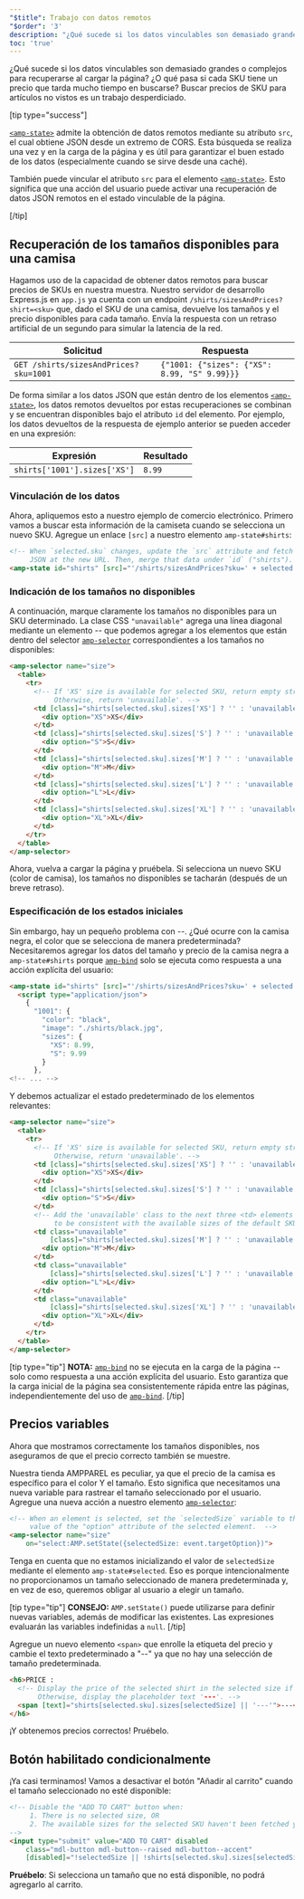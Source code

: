 ```yaml
---
"$title": Trabajo con datos remotos
"$order": '3'
description: "¿Qué sucede si los datos vinculables son demasiado grandes o complejos para recuperarse al cargar la página? ¿O qué pasa si cada SKU tiene un precio que tarda..."
toc: 'true'
---
```


¿Qué sucede si los datos vinculables son demasiado grandes o complejos para recuperarse al cargar la página? ¿O qué pasa si cada SKU tiene un precio que tarda mucho tiempo en buscarse? Buscar precios de SKU para artículos no vistos es un trabajo desperdiciado.

[tip type="success"]

[`<amp-state>`](../../../../documentation/components/reference/amp-bind.md#state) admite la obtención de datos remotos mediante su atributo `src`, el cual obtiene JSON desde un extremo de CORS. Esta búsqueda se realiza una vez y en la carga de la página y es útil para garantizar el buen estado de los datos (especialmente cuando se sirve desde una caché).

También puede vincular el atributo `src` para el elemento [`<amp-state>`](../../../../documentation/components/reference/amp-bind.md#state). Esto significa que una acción del usuario puede activar una recuperación de datos JSON remotos en el estado vinculable de la página.

[/tip]

## Recuperación de los tamaños disponibles para una camisa

Hagamos uso de la capacidad de obtener datos remotos para buscar precios de SKUs en nuestra muestra. Nuestro servidor de desarrollo Express.js en `app.js` ya cuenta con un endpoint `/shirts/sizesAndPrices?shirt=<sku>` que, dado el SKU de una camisa, devuelve los tamaños y el precio disponibles para cada tamaño. Envía la respuesta con un retraso artificial de un segundo para simular la latencia de la red.

Solicitud | Respuesta
--- | ---
`GET /shirts/sizesAndPrices?sku=1001` | `{"1001: {"sizes": {"XS": 8.99, "S" 9.99}}}`

De forma similar a los datos JSON que están dentro de los elementos [`<amp-state>`](../../../../documentation/components/reference/amp-bind.md#state), los datos remotos devueltos por estas recuperaciones se combinan y se encuentran disponibles bajo el atributo <code>id</code> del elemento. Por ejemplo, los datos devueltos de la respuesta de ejemplo anterior se pueden acceder en una expresión:

Expresión | Resultado
--- | ---
`shirts['1001'].sizes['XS']` | `8.99`

### Vinculación de los datos

Ahora, apliquemos esto a nuestro ejemplo de comercio electrónico. Primero vamos a buscar esta información de la camiseta cuando se selecciona un nuevo SKU. Agregue un enlace `[src]` a nuestro elemento `amp-state#shirts`:

```html
<!-- When `selected.sku` changes, update the `src` attribute and fetch
     JSON at the new URL. Then, merge that data under `id` ("shirts"). -->
<amp-state id="shirts" [src]="'/shirts/sizesAndPrices?sku=' + selected.sku">
```

### Indicación de los tamaños no disponibles

A continuación, marque claramente los tamaños no disponibles para un SKU determinado. La clase CSS `"unavailable"` agrega una línea diagonal mediante un elemento -- que podemos agregar a los elementos que están dentro del selector [`amp-selector`](../../../../documentation/components/reference/amp-selector.md)  correspondientes a los tamaños no disponibles:

```html
<amp-selector name="size">
  <table>
    <tr>
      <!-- If 'XS' size is available for selected SKU, return empty string.
           Otherwise, return 'unavailable'. -->
      <td [class]="shirts[selected.sku].sizes['XS'] ? '' : 'unavailable'">
        <div option="XS">XS</div>
      </td>
      <td [class]="shirts[selected.sku].sizes['S'] ? '' : 'unavailable'">
        <div option="S">S</div>
      </td>
      <td [class]="shirts[selected.sku].sizes['M'] ? '' : 'unavailable'">
        <div option="M">M</div>
      </td>
      <td [class]="shirts[selected.sku].sizes['L'] ? '' : 'unavailable'">
        <div option="L">L</div>
      </td>
      <td [class]="shirts[selected.sku].sizes['XL'] ? '' : 'unavailable'">
        <div option="XL">XL</div>
      </td>
    </tr>
  </table>
</amp-selector>
```

Ahora, vuelva a cargar la página y pruébela. Si selecciona un nuevo SKU (color de camisa), los tamaños no disponibles se tacharán (después de un breve retraso).

### Especificación de los estados iniciales

Sin embargo, hay un pequeño problema con --. ¿Qué ocurre con la camisa negra, el color que se selecciona de manera predeterminada? Necesitaremos agregar los datos del tamaño y precio de la camisa negra a `amp-state#shirts` porque [`amp-bind`](../../../../documentation/components/reference/amp-bind.md) solo se ejecuta como respuesta a una acción explícita del usuario:

```html
<amp-state id="shirts" [src]="'/shirts/sizesAndPrices?sku=' + selected.sku">
  <script type="application/json">
    {
      "1001": {
        "color": "black",
        "image": "./shirts/black.jpg",
        "sizes": {
          "XS": 8.99,
          "S": 9.99
        }
      },
<!-- ... -->
```

Y debemos actualizar el estado predeterminado de los elementos relevantes:

```html
<amp-selector name="size">
  <table>
    <tr>
      <!-- If 'XS' size is available for selected SKU, return empty string.
           Otherwise, return 'unavailable'. -->
      <td [class]="shirts[selected.sku].sizes['XS'] ? '' : 'unavailable'">
        <div option="XS">XS</div>
      </td>
      <td [class]="shirts[selected.sku].sizes['S'] ? '' : 'unavailable'">
        <div option="S">S</div>
      </td>
      <!-- Add the 'unavailable' class to the next three <td> elements
           to be consistent with the available sizes of the default SKU. -->
      <td class="unavailable"
          [class]="shirts[selected.sku].sizes['M'] ? '' : 'unavailable'">
        <div option="M">M</div>
      </td>
      <td class="unavailable"
          [class]="shirts[selected.sku].sizes['L'] ? '' : 'unavailable'">
        <div option="L">L</div>
      </td>
      <td class="unavailable"
          [class]="shirts[selected.sku].sizes['XL'] ? '' : 'unavailable'">
        <div option="XL">XL</div>
      </td>
    </tr>
  </table>
</amp-selector>
```

[tip type="tip"] <strong>NOTA:</strong> [`amp-bind`](../../../../documentation/components/reference/amp-bind.md) no se ejecuta en la carga de la página -- solo como respuesta a una acción explícita del usuario. Esto garantiza que la carga inicial de la página sea consistentemente rápida entre las páginas, independientemente del uso de [`amp-bind`](../../../../documentation/components/reference/amp-bind.md). [/tip]

## Precios variables

Ahora que mostramos correctamente los tamaños disponibles, nos aseguramos de que el precio correcto también se muestre.

Nuestra tienda AMPPAREL es peculiar, ya que el precio de la camisa es específico para el color Y el tamaño. Esto significa que necesitamos una nueva variable para rastrear el tamaño seleccionado por el usuario. Agregue una nueva acción a nuestro elemento [`amp-selector`](../../../../documentation/components/reference/amp-selector.md):

```html
<!-- When an element is selected, set the `selectedSize` variable to the
     value of the "option" attribute of the selected element.  -->
<amp-selector name="size"
    on="select:AMP.setState({selectedSize: event.targetOption})">
```

Tenga en cuenta que no estamos inicializando el valor de `selectedSize` mediante el elemento `amp-state#selected`. Eso es porque intencionalmente no proporcionamos un tamaño seleccionado de manera predeterminada y, en vez de eso, queremos obligar al usuario a elegir un tamaño.

 [tip type="tip"] **CONSEJO:** `AMP.setState()` puede utilizarse para definir nuevas variables, además de modificar las existentes. Las expresiones evaluarán las variables indefinidas a `null`. [/tip]

Agregue un nuevo elemento `<span>` que enrolle la etiqueta del precio y cambie el texto predeterminado a "--" ya que no hay una selección de tamaño predeterminada.

```html
<h6>PRICE :
  <!-- Display the price of the selected shirt in the selected size if available.
       Otherwise, display the placeholder text '---'. -->
  <span [text]="shirts[selected.sku].sizes[selectedSize] || '---'">---</span>
</h6>
```

¡Y obtenemos precios correctos! Pruébelo.

## Botón habilitado condicionalmente

¡Ya casi terminamos! Vamos a desactivar el botón "Añadir al carrito" cuando el tamaño seleccionado no esté disponible:

```html
<!-- Disable the "ADD TO CART" button when:
     1. There is no selected size, OR
     2. The available sizes for the selected SKU haven't been fetched yet
-->
<input type="submit" value="ADD TO CART" disabled
    class="mdl-button mdl-button--raised mdl-button--accent"
    [disabled]="!selectedSize || !shirts[selected.sku].sizes[selectedSize]">
```

**Pruébelo**:  Si selecciona un tamaño que no está disponible, no podrá agregarlo al carrito.
